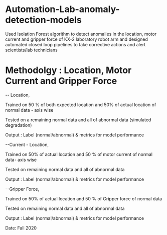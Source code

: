 # Automation-Lab-anomaly-detection-models

Used Isolation Forest algorithm to detect anomalies in the location, motor current and gripper force of KX-2 laboratory robot arm 
and designed automated closed loop pipelines to take corrective actions and alert scientists/lab technicians 

# Methodolgy : Location, Motor Current and Gripper Force

-- Location,

Trained on 50 % of both expected location and 50% of actual location of normal data  - axis wise 

Tested on a remaining normal data and all of abnormal data (simulated degradation) 

Output : Label (normal/abnormal) & metrics for model performance 

--Current - Location,

Trained on 50% of actual location and 50 % of motor current of normal data- axis wise

Tested on remaining normal data and all of abnormal data 

Output : Label (normal/abnormal) & metrics for model performance

--Gripper Force,

Trained on 50% of actual location and 50 % of Gripper force of normal data

Tested on remaining normal data and all of abnormal data

Output : Label (normal/abnormal) & metrics for model performance 




Date: Fall 2020 
